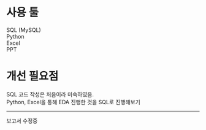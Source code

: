 # 사용 툴
SQL (MySQL)  
Python  
Excel  
PPT

# 개선 필요점
SQL 코드 작성은 처음이라 미숙하였음.  
Python, Excel을 통해 EDA 진행한 것을 SQL로 진행해보기

---
보고서 수정중
